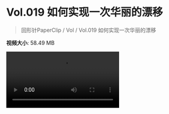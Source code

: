# Vol.019 如何实现一次华丽的漂移

> 回形针PaperClip / Vol / Vol.019 如何实现一次华丽的漂移

**视频大小**: 58.49 MB

<div class="video"><video src="https://file.hsyhx.top/archive/PaperClip/Vol/019.mp4" controls preload>🤔 您的浏览器不支持 video 标签</video></div>